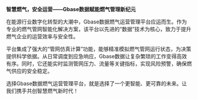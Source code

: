 **智慧燃气，安全运营——Gbase数据赋能燃气管理新纪元**

在能源行业数字化转型的大潮中，Gbase数据燃气运营管理平台应运而生。作为专业的燃气管网智能化解决方案，该平台以先进的“数据”技术为核心，致力于提升燃气企业的运营效率与安全性。

平台集成了强大的“管网仿真计算”功能，能够精准模拟燃气管网运行状态，为决策提供科学依据。从日常调度到应急响应，Gbase数据让复杂繁琐的工作变得高效有序。同时，它还能实时监测管网压力、流量等关键指标，实现风险预警，确保燃气供应的安全稳定。

选择Gbase数据燃气运营管理平台，就是选择了一个更智能、更可靠的未来。让我们携手共创智慧燃气新时代！